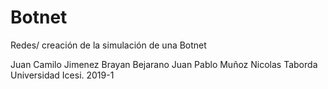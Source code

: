 # Botnet
Redes/ creación de la simulación de una Botnet

Juan Camilo Jimenez Brayan Bejarano Juan Pablo Muñoz Nicolas Taborda
Universidad Icesi. 2019-1
